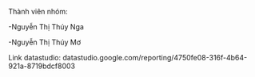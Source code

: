 Thành viên nhóm:

  -Nguyễn Thị Thúy Nga
  
  -Nguyễn Thị Thúy Mơ

Link datastudio: datastudio.google.com/reporting/4750fe08-316f-4b64-921a-8719bdcf8003
